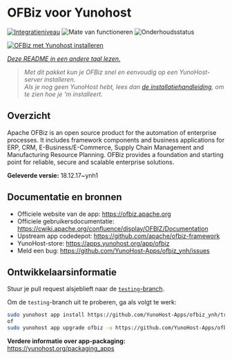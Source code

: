 <!--
NB: Deze README is automatisch gegenereerd door <https://github.com/YunoHost/apps/tree/master/tools/readme_generator>
Hij mag NIET handmatig aangepast worden.
-->

# OFBiz voor Yunohost

[![Integratieniveau](https://dash.yunohost.org/integration/ofbiz.svg)](https://ci-apps.yunohost.org/ci/apps/ofbiz/) ![Mate van functioneren](https://ci-apps.yunohost.org/ci/badges/ofbiz.status.svg) ![Onderhoudsstatus](https://ci-apps.yunohost.org/ci/badges/ofbiz.maintain.svg)

[![OFBiz met Yunohost installeren](https://install-app.yunohost.org/install-with-yunohost.svg)](https://install-app.yunohost.org/?app=ofbiz)

*[Deze README in een andere taal lezen.](./ALL_README.md)*

> *Met dit pakket kun je OFBiz snel en eenvoudig op een YunoHost-server installeren.*  
> *Als je nog geen YunoHost hebt, lees dan [de installatiehandleiding](https://yunohost.org/install), om te zien hoe je 'm installeert.*

## Overzicht

Apache OFBiz is an open source product for the automation of enterprise processes. It includes framework components and business applications for ERP, CRM, E-Business/E-Commerce, Supply Chain Management and Manufacturing Resource Planning. OFBiz provides a foundation and starting point for reliable, secure and scalable enterprise solutions. 


**Geleverde versie:** 18.12.17~ynh1
## Documentatie en bronnen

- Officiele website van de app: <https://ofbiz.apache.org>
- Officiele gebruikersdocumentatie: <https://cwiki.apache.org/confluence/display/OFBIZ/Documentation>
- Upstream app codedepot: <https://github.com/apache/ofbiz-framework>
- YunoHost-store: <https://apps.yunohost.org/app/ofbiz>
- Meld een bug: <https://github.com/YunoHost-Apps/ofbiz_ynh/issues>

## Ontwikkelaarsinformatie

Stuur je pull request alsjeblieft naar de [`testing`-branch](https://github.com/YunoHost-Apps/ofbiz_ynh/tree/testing).

Om de `testing`-branch uit te proberen, ga als volgt te werk:

```bash
sudo yunohost app install https://github.com/YunoHost-Apps/ofbiz_ynh/tree/testing --debug
of
sudo yunohost app upgrade ofbiz -u https://github.com/YunoHost-Apps/ofbiz_ynh/tree/testing --debug
```

**Verdere informatie over app-packaging:** <https://yunohost.org/packaging_apps>
